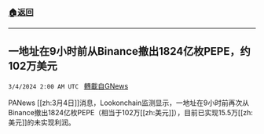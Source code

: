 ###  [:house:返回](README.md)
---


## 一地址在9小时前从Binance撤出1824亿枚PEPE，约102万美元
`3/4/2024 2:00 AM UTC ` [轉載自GNews](https://gnews.org/articles/2361986)

PANews [[zh:3月4日]]消息，Lookonchain监测显示，一地址在9小时前再次从Binance撤出1824亿枚PEPE（相当于102万[[zh:美元]]），目前已实现15.5万[[zh:美元]]的未实现利润。

